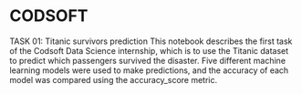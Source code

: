 # CODSOFT
TASK 01: Titanic survivors prediction
This notebook describes the first task of the Codsoft Data Science internship, which is to use the Titanic dataset to predict which passengers survived the disaster. Five different machine learning models were used to make predictions, and the accuracy of each model was compared using the accuracy_score metric.
